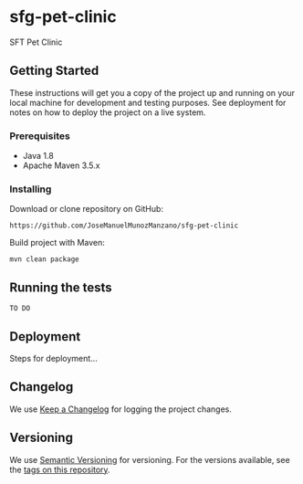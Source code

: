 # sfg-pet-clinic
SFT Pet Clinic


## Getting Started
These instructions will get you a copy of the project up and running on your local machine for development and testing purposes. See deployment for notes on how to deploy the project on a live system.

### Prerequisites
* Java 1.8
* Apache Maven 3.5.x


### Installing
Download or clone repository on GitHub:
```
https://github.com/JoseManuelMunozManzano/sfg-pet-clinic
```

Build project with Maven:
```
mvn clean package
```

## Running the tests
```
TO DO
```


## Deployment
Steps for deployment...


## Changelog
We use [Keep a Changelog](https://keepachangelog.com/en/1.0.0/) for logging the project changes.


## Versioning
We use [Semantic Versioning](http://semver.org/) for versioning. For the versions available, see the [tags on this repository](http://svnx.amaseguros.local/svn/sistemas/proys/P602-SIPRES/java/batch/tags).
